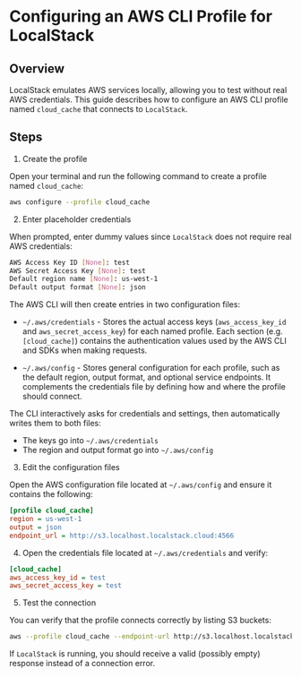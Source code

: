 # Configuring an AWS CLI Profile for LocalStack

## Overview

LocalStack emulates AWS services locally, allowing you to test without
real AWS credentials. This guide describes how to configure an AWS CLI
profile named `cloud_cache` that connects to `LocalStack`.

## Steps

1. Create the profile

Open your terminal and run the following command to create a profile
named `cloud_cache`:

```bash
aws configure --profile cloud_cache
```

2. Enter placeholder credentials

When prompted, enter dummy values since `LocalStack` does not require real AWS credentials:

```bash
AWS Access Key ID [None]: test
AWS Secret Access Key [None]: test
Default region name [None]: us-west-1
Default output format [None]: json
```

The AWS CLI will then create entries in two configuration files:

- `~/.aws/credentials` - Stores the actual access keys (`aws_access_key_id` and `aws_secret_access_key`)
for each named profile. Each section (e.g. `[cloud_cache]`) contains the authentication values
used by the AWS CLI and SDKs when making requests.

- `~/.aws/config` - Stores general configuration for each profile, such as the default region, output
format, and optional service endpoints. It complements the credentials file by defining how and where
the profile should connect.

The CLI interactively asks for credentials and settings, then automatically writes them to both files:

- The keys go into `~/.aws/credentials`
- The region and output format go into `~/.aws/config`

3. Edit the configuration files

Open the AWS configuration file located at `~/.aws/config` and ensure it
contains the following:

```ini
[profile cloud_cache]
region = us-west-1
output = json
endpoint_url = http://s3.localhost.localstack.cloud:4566
```

4. Open the credentials file located at `~/.aws/credentials` and verify:

```ini
[cloud_cache]
aws_access_key_id = test
aws_secret_access_key = test
```

5. Test the connection

You can verify that the profile connects correctly by listing S3 buckets:

```bash
aws --profile cloud_cache --endpoint-url http://s3.localhost.localstack.cloud:4566 s3 ls
```

If `LocalStack` is running, you should receive a valid (possibly empty)
response instead of a connection error.
